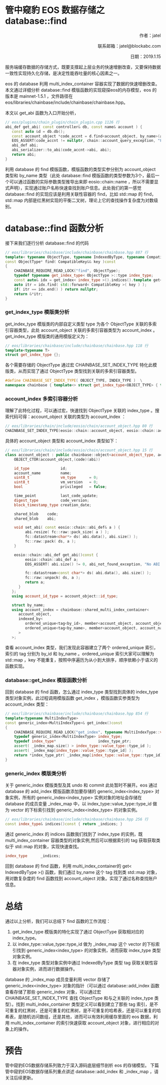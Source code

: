 



# 管中窥豹 EOS 数据存储之 database::find

<p align="right">作者：jatel</p>

<p align="right">联系邮箱：jatel@blockabc.com</p>

<p align="right">日期：2019.1.15</p>





服务端缓存数据的存储方式，既要支撑起上层业务的快速增删改查，又要保持数据一致性实现持久化存储，是决定性能吞吐量的核心因素之一。

eos 的 database 利用 multi_index_container 容器实现了数据的快速增删改查。本文通过详细分析 database::find 模版函数的实现窥探eos的内存模型，eos 的版本是 mainnet-1.5.1 ，文件路径在 eos/libraries/chainbase/include/chainbase/chainbase.hpp。

本文以 get_abi 函数为入口开始分析，
```cpp
// eos/plugins/chain_plugin/chain_plugin.cpp 1126 行
abi_def get_abi( const controller& db, const name& account ) {
   const auto &d = db.db();
   const account_object *code_accnt = d.find<account_object, by_name>(account);
   EOS_ASSERT(code_accnt != nullptr, chain::account_query_exception, "Fail to retrieve account for ${account}", ("account", account) );
   abi_def abi;
   abi_serializer::to_abi(code_accnt->abi, abi);
   return abi;
}
```
利用 database 的 find 模版函数，模版函数的类型实参分别为 account_object 类型和 by_name 类型（此处 database::find 模版函数的类型参数为3个，最后一个可以通过函数的实际参数类型推导出来即 eosio::chain::name ，所以不需要显式声明），实现通过账户名称快速查找到账户信息。此处我们的第一感觉 database::find 的实现应该是利用关联性容器的 find，比如 std::map 的 find，std::map 内部是红黑树实现的平衡二叉树，理论上它的查找操作复杂度为对数级别。
# database::find 函数分析
接下来我们逐行分析 database::find 的代码
```cpp
// eos/libraries/chainbase/include/chainbase/chainbase.hpp 887 行
template< typename ObjectType, typename IndexedByType, typename CompatibleKey >
const ObjectType* find( CompatibleKey&& key )const
{
    CHAINBASE_REQUIRE_READ_LOCK("find", ObjectType);
    typedef typename get_index_type< ObjectType >::type index_type;
    const auto& idx = get_index< index_type >().indices().template get< IndexedByType >();
    auto itr = idx.find( std::forward< CompatibleKey >( key ) );
    if( itr == idx.end() ) return nullptr;
    return &*itr;
}
```
### get_index_type 模版类分析
get_index_type 模版类的内部自定义类型 type 为各个 ObjectType 关联的多索引容器类型，此处 account_object 关联的多索引容器类型为 account_index 。get_index_type 模版类的通用模版定义为：
```cpp
// eos/libraries/chainbase/include/chainbase/chainbase.hpp 118 行
template<typename T>
struct get_index_type {};
```
各个需要存储的 ObjectType 通过宏 CHAINBASE_SET_INDEX_TYPE 特化此模版类，从而实现了通过 ObjectType 类型找到关联的多索引容器类型。
```cpp
#define CHAINBASE_SET_INDEX_TYPE( OBJECT_TYPE, INDEX_TYPE )  \
namespace chainbase { template<> struct get_index_type<OBJECT_TYPE> { typedef INDEX_TYPE type; }; }
```
### account_index 多索引容器分析
理解了此特化过程，可以通过宏，快速找到 ObjectType 关联的 index_type 。搜索代码可得：account_object 关联的类型为 account_index ：
```cpp
// eos/libraries/chain/include/eosio/chain/account_object.hpp 80 行
CHAINBASE_SET_INDEX_TYPE(eosio::chain::account_object, eosio::chain::account_index)
```
具体的 account_object 类型和 account_index 类型如下：
```cpp
// eos/libraries/chain/include/eosio/chain/account_object.hpp 15 行
class account_object : public chainbase::object<account_object_type, account_object> {
    OBJECT_CTOR(account_object,(code)(abi))

    id_type              id;
    account_name         name;
    uint8_t              vm_type      = 0;
    uint8_t              vm_version   = 0;
    bool                 privileged   = false;

    time_point           last_code_update;
    digest_type          code_version;
    block_timestamp_type creation_date;

    shared_blob    code;
    shared_blob    abi;

    void set_abi( const eosio::chain::abi_def& a ) {
         abi.resize( fc::raw::pack_size( a ) );
         fc::datastream<char*> ds( abi.data(), abi.size() );
         fc::raw::pack( ds, a );
    }

    eosio::chain::abi_def get_abi()const {
         eosio::chain::abi_def a;
         EOS_ASSERT( abi.size() != 0, abi_not_found_exception, "No ABI set on account ${n}", ("n",name) );

         fc::datastream<const char*> ds( abi.data(), abi.size() );
         fc::raw::unpack( ds, a );
         return a;
      }
   };
   using account_id_type = account_object::id_type;

   struct by_name;
   using account_index = chainbase::shared_multi_index_container<
      account_object,
      indexed_by<
         ordered_unique<tag<by_id>, member<account_object, account_object::id_type, &account_object::id>>,
         ordered_unique<tag<by_name>, member<account_object, account_name, &account_object::name>>
      >
   >;
```
查看 account_index 类型，我们发现此容器建立了两个 ordered_unique 索引，索引的 tag 分别为 by_id 和 by_name 。ordered_unique 索引大家可以理解为 std::map ，key 不能重复，按照中序遍历为从小到大排序，顺序依赖小于语义的函数实现。
### database::get_index 模版函数分析

回到 database 的 find 函数，怎么通过 index_type 类型找到具体的 index_type 类型对象实例，此过程调用模版函数 get_index ，模版函数实参类型为 account_index 类型：
```cpp
// eos/libraries/chainbase/include/chainbase/chainbase.hpp 854 行
template<typename MultiIndexType>
const generic_index<MultiIndexType>& get_index()const
{
    CHAINBASE_REQUIRE_READ_LOCK("get_index", typename MultiIndexType::value_type);
    typedef generic_index<MultiIndexType> index_type;
    typedef index_type*                   index_type_ptr;
    assert( _index_map.size() > index_type::value_type::type_id );
    assert( _index_map[index_type::value_type::type_id] );
    return *index_type_ptr( _index_map[index_type::value_type::type_id]->get() );
}
```
### generic_index 模版类分析
关于 generic_index 模版类型及其 undo 和 commit 此处暂时不展开。eos 通过 database 的 add_index 模版函数添加要存储的 generic_index<index_type> 对象实例，所有的 generic_index<index_type> 实例对象的地址会存储在 database 的成员变量  _index_map 中，以 index_type::value_type::type_id 做为 vector 的下标索引找到 generic_index<index_type> 的对象实例。
```cpp
// eos/libraries/chainbase/include/chainbase/chainbase.hpp 256 行
const index_type& indices()const { return _indices; }
```
通过 generic_index 的 indices 函数我们找到了 index_type 的实例，既 multi_index_container 容器类型的对象实例,然后可以根据索引的 tag 获取获取类似于 std::map 的对象，实现快速查找。
```cpp
index_type      _indices;
```
回到 database 的 find 函数，利用 multi_index_container的 get< IndexedByType >() 函数，我们通过 by_name 这个 tag 找到类 std::map 对象，用对数复杂度的 find 函数找到 account_object 对象。实现了通过名称查找账户信息。
# 总结
通过以上分析，我们可以总结下 find 函数的工作流程：
1. get_index_type 模版类的特化实现了通过 ObjectType 获取相对应的 index_type。
2. 以 index_type::value_type::type_id 做为 _index_map 这个 vector 的下标索引找到 generic_index<index_type> 的对象实例，进而获取 index_type 类型对象实例。
3. 在 index_type 类型对象实例中通过 IndexedByType 类型 tag 获取关联性容器对象实例，进而进行数据操作。

database 的 _index_map 成员变量利用 vector 存储了 generic_index<index_type> 对象的指针（可以通过 database::add_index 函数查看存储了那些 generic_index 对象，可以通过宏 CHAINBASE_SET_INDEX_TYPE 查找 ObjectType 和与之关联的 index_type 类型）。找到 multi_index_container 类型定义可以看到建立了那些 tag 索引，是不可重复的红黑树，还是可重复的红黑树，是不可重复的哈希表，还是可以重复的哈希表，是随机访问数组，还是其他，进而可以有效利用缓存里面的 eos 数据，利用 multi_index_container 的索引快速获取 account_object 对象，进行相应的对象上的操作。
# 预告
管中窥豹EOS数据存储系列致力于深入源码底层细节剖析 eos 的存储模型。
下篇管中窥豹EOS数据存储系列重点讲述 database::add_index 和 _index_map ，请关注后续更新。
# 
